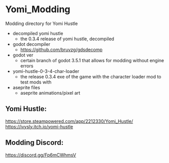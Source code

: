 # Yomi_Modding
 Modding directory for Yomi Hustle

* decompiled yomi hustle
    - the 0.3.4 release of yomi hustle, decompiled
* godot decompiler
    - https://github.com/bruvzg/gdsdecomp
* godot ver
    - certain branch of godot 3.5.1 that allows for modding without engine errors
* yomi-hustle-0-3-4-char-loader
    - the release 0.3.4 exe of the game with the character loader mod to test mods with
* aseprite files
    - aseprite animations/pixel art

## Yomi Hustle: 
https://store.steampowered.com/app/2212330/Yomi_Hustle/
https://ivysly.itch.io/yomi-hustle

## Modding Discord:
https://discord.gg/Fp6mCWhmsV
